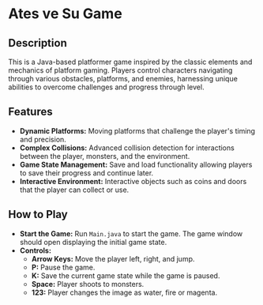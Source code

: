 # Ates ve Su Game

## Description
This is a Java-based platformer game inspired by the classic elements and mechanics of platform gaming. Players control characters navigating through various obstacles, platforms, and enemies, harnessing unique abilities to overcome challenges and progress through level.

## Features
- **Dynamic Platforms:** Moving platforms that challenge the player's timing and precision.
- **Complex Collisions:** Advanced collision detection for interactions between the player, monsters, and the environment.
- **Game State Management:** Save and load functionality allowing players to save their progress and continue later.
- **Interactive Environment:** Interactive objects such as coins and doors that the player can collect or use.

## How to Play
- **Start the Game:** Run `Main.java` to start the game. The game window should open displaying the initial game state.
- **Controls:**
  - **Arrow Keys:** Move the player left, right, and jump.
  - **P:** Pause the game.
  - **K:** Save the current game state while the game is paused.
  - **Space:** Player shoots to monsters.
  - **123:** Player changes the image as water, fire or magenta.
